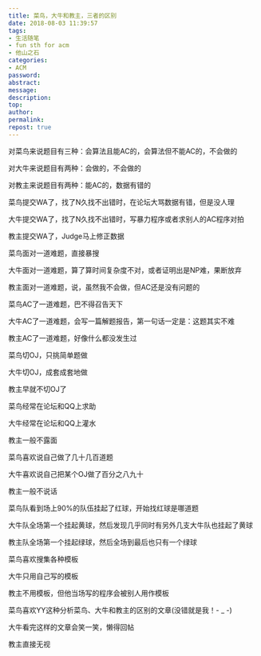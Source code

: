 ```yaml
---
title: 菜鸟，大牛和教主，三者的区别
date: 2018-08-03 11:39:57
tags:
- 生活随笔
- fun sth for acm
- 他山之石
categories:
- ACM
password:
abstract:
message:
description:
top:
author:
permalink:
repost: true
---
```


对菜鸟来说题目有三种：会算法且能AC的，会算法但不能AC的，不会做的

对大牛来说题目有两种：会做的，不会做的

对教主来说题目有两种：能AC的，数据有错的



菜鸟提交WA了，找了N久找不出错时，在论坛大骂数据有错，但是没人理

大牛提交WA了，找了N久找不出错时，写暴力程序或者求别人的AC程序对拍

教主提交WA了，Judge马上修正数据



菜鸟面对一道难题，直接暴搜

大牛面对一道难题，算了算时间复杂度不对，或者证明出是NP难，果断放弃

教主面对一道难题，说，虽然我不会做，但AC还是没有问题的



菜鸟AC了一道难题，巴不得召告天下

大牛AC了一道难题，会写一篇解题报告，第一句话一定是：这题其实不难

教主AC了一道难题，好像什么都没发生过



菜鸟切OJ，只挑简单题做

大牛切OJ，成套成套地做

教主早就不切OJ了



菜鸟经常在论坛和QQ上求助

大牛经常在论坛和QQ上灌水

教主一般不露面



菜鸟喜欢说自己做了几十几百道题

大牛喜欢说自己把某个OJ做了百分之八九十

教主一般不说话


菜鸟队看到场上90%的队伍挂起了红球，开始找红球是哪道题

大牛队全场第一个挂起黄球，然后发现几乎同时有另外几支大牛队也挂起了黄球

教主队全场第一个挂起绿球，然后全场到最后也只有一个绿球



菜鸟喜欢搜集各种模板

大牛只用自己写的模板

教主不用模板，但他当场写的程序会被别人用作模板


菜鸟喜欢YY这种分析菜鸟、大牛和教主的区别的文章(没错就是我！- _ -)

大牛看完这样的文章会笑一笑，懒得回帖

教主直接无视

